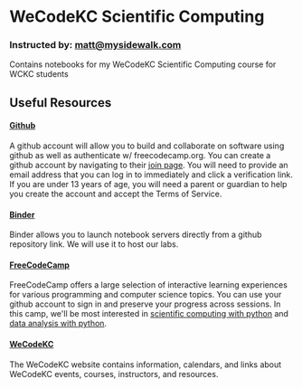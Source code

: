 # WeCodeKC Scientific Computing
### Instructed by: matt@mysidewalk.com
Contains notebooks for my WeCodeKC Scientific Computing course for WCKC students

## Useful Resources

#### [Github](https://github.com)
A github account will allow you to build and collaborate on software using github as well as authenticate w/ freecodecamp.org. You can create a github account by navigating to their [join page](https://github.com/join). You will need to provide an email address that you can log in to immediately and click a verification link. If you are under 13 years of age, you will need a parent or guardian to help you create the account and accept the Terms of Service.

#### [Binder](https://mybinder.org/)
Binder allows you to launch notebook servers directly from a github repository link. We will use it to host our labs.

#### [FreeCodeCamp](https://www.freecodecamp.org/)
FreeCodeCamp offers a large selection of interactive learning experiences for various programming and computer science topics. You can use your github account to sign in and preserve your progress across sessions. In this camp, we'll be most interested in [scientific computing with python](https://www.freecodecamp.org/learn/scientific-computing-with-python/) and [data analysis with python](https://www.freecodecamp.org/learn/data-analysis-with-python/).

#### [WeCodeKC](http://www.wecodekc.org/)
The WeCodeKC website contains information, calendars, and links about WeCodeKC events, courses, instructors, and resources.
